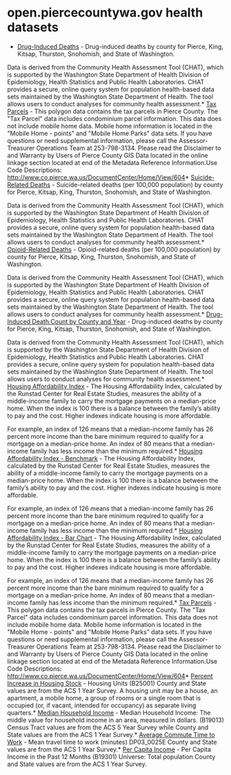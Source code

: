 # open.piercecountywa.gov health datasets
* [Drug-Induced Deaths](https://open.piercecountywa.gov/d/sv7r-9av3) - Drug-induced deaths by county for Pierce, King, Kitsap, Thurston, Snohomish, and State of Washington.

Data is derived from the Community Health Assessment Tool (CHAT), which is supported by the Washington State Department of Health Division of Epidemiology, Health Statistics and Public Health Laboratories. CHAT provides a secure, online query system for population health-based data sets maintained by the Washington State Department of Health. The tool allows users to conduct analyses for community health assessment.* [Tax Parcels](https://open.piercecountywa.gov/d/2n4j-id3g) - This polygon data contains the tax parcels in Pierce County. The "Tax Parcel" data includes condominium parcel information. This data does not include mobile home data. Mobile home information is located in the "Mobile Home - points" and "Mobile Home Parks" data sets. If you have questions or need supplemental information, please call the Assessor-Treasurer Operations Team at 253-798-3134. Please read the Disclaimer to and Warranty by Users of Pierce County GIS Data located in the online linkage section located at end of the Metadata Reference Information.Use Code Descriptions: http://www.co.pierce.wa.us/DocumentCenter/Home/View/604* [Suicide-Related Deaths](https://open.piercecountywa.gov/d/9czw-92u6) - Suicide-related deaths (per 100,000 population) by county for Pierce, Kitsap, King, Thurston, Snohomish, and State of Washington.

Data is derived from the Community Health Assessment Tool (CHAT), which is supported by the Washington State Department of Health Division of Epidemiology, Health Statistics and Public Health Laboratories. CHAT provides a secure, online query system for population health-based data sets maintained by the Washington State Department of Health. The tool allows users to conduct analyses for community health assessment.* [Opioid-Related Deaths](https://open.piercecountywa.gov/d/e3s5-6hsf) - Opioid-related deaths (per 100,000 population) by county for Pierce, Kitsap, King, Thurston, Snohomish, and State of Washington.

Data is derived from the Community Health Assessment Tool (CHAT), which is supported by the Washington State Department of Health Division of Epidemiology, Health Statistics and Public Health Laboratories. CHAT provides a secure, online query system for population health-based data sets maintained by the Washington State Department of Health. The tool allows users to conduct analyses for community health assessment.* [Drug-Induced Death Count by County and Year](https://open.piercecountywa.gov/d/kmkq-u5t6) - Drug-induced deaths by county for Pierce, King, Kitsap, Thurston, Snohomish, and State of Washington.

Data is derived from the Community Health Assessment Tool (CHAT), which is supported by the Washington State Department of Health Division of Epidemiology, Health Statistics and Public Health Laboratories. CHAT provides a secure, online query system for population health-based data sets maintained by the Washington State Department of Health. The tool allows users to conduct analyses for community health assessment.* [Housing Affordability Index](https://open.piercecountywa.gov/d/5jn5-uefq) - The Housing Affordability Index, calculated by the Runstad Center for Real Estate Studies, measures the ability of a middle-income family to carry the mortgage payments on a median-price home. When the index is 100 there is a balance
between the family’s ability to pay and the cost. Higher indexes indicate housing is more affordable.

For example, an index of 126 means that a median-income family has 26 percent more income than the bare minimum required to qualify for a mortgage on a median-price home. An index of 80 means that a median-income family has less income than the minimum required.* [Housing Affordability Index - Benchmark](https://open.piercecountywa.gov/d/bxm3-5a65) - The Housing Affordability Index, calculated by the Runstad Center for Real Estate Studies, measures the ability of a middle-income family to carry the mortgage payments on a median-price home. When the index is 100 there is a balance
between the family’s ability to pay and the cost. Higher indexes indicate housing is more affordable.

For example, an index of 126 means that a median-income family has 26 percent more income than the bare minimum required to qualify for a mortgage on a median-price home. An index of 80 means that a median-income family has less income than the minimum required.* [Housing Affordability Index - Bar Chart](https://open.piercecountywa.gov/d/9yqv-gjr8) - The Housing Affordability Index, calculated by the Runstad Center for Real Estate Studies, measures the ability of a middle-income family to carry the mortgage payments on a median-price home. When the index is 100 there is a balance
between the family’s ability to pay and the cost. Higher indexes indicate housing is more affordable.

For example, an index of 126 means that a median-income family has 26 percent more income than the bare minimum required to qualify for a mortgage on a median-price home. An index of 80 means that a median-income family has less income than the minimum required.* [Tax Parcels](https://open.piercecountywa.gov/d/2n4j-id3g) - This polygon data contains the tax parcels in Pierce County. The "Tax Parcel" data includes condominium parcel information. This data does not include mobile home data. Mobile home information is located in the "Mobile Home - points" and "Mobile Home Parks" data sets. If you have questions or need supplemental information, please call the Assessor-Treasurer Operations Team at 253-798-3134. Please read the Disclaimer to and Warranty by Users of Pierce County GIS Data located in the online linkage section located at end of the Metadata Reference Information.Use Code Descriptions: http://www.co.pierce.wa.us/DocumentCenter/Home/View/604* [Percent Increase in Housing Stock](https://open.piercecountywa.gov/d/c3cc-2hki) - Housing Units (B25001)
County and State values are from the ACS 1 Year Survey.
A housing unit may be a house, an apartment, a mobile home, a group of rooms or a single room that is occupied (or, if vacant, intended for occupancy) as separate living quarters.* [Median Household Income](https://open.piercecountywa.gov/d/476i-da9c) - Median Household Income: The middle value for household income in an area, measured in dollars. (B19013)
Census Tract values are from the ACS 5 Year Survey while County and State values are from the ACS 1 Year Survey.* [Average Commute Time to Work](https://open.piercecountywa.gov/d/7sk4-b326) - Mean travel time to work (minutes)
DP03_0025E
County and State values are from the ACS 1 Year Survey.* [Per Capita Income](https://open.piercecountywa.gov/d/3tjv-ve92) - Per Capita Income in the Past 12 Months (B19301) 
Universe: Total population
County and State values are from the ACS 1 Year Survey.